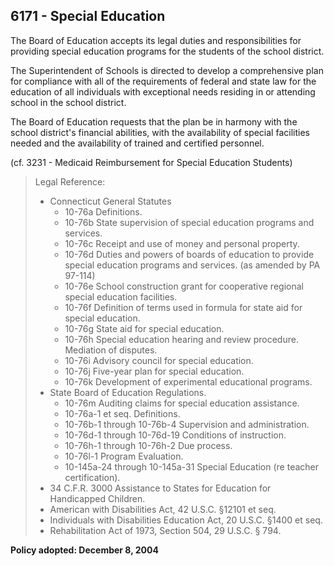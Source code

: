## 6171 - Special Education

The Board of Education accepts its legal duties and responsibilities for providing special education programs for the students of the school district.

The Superintendent of Schools is directed to develop a comprehensive plan for compliance with all of the requirements of federal and state law for the education of all individuals with exceptional needs residing in or attending school in the school district.

The Board of Education requests that the plan be in harmony with the school district's financial abilities, with the availability of special facilities needed and the availability of trained and certified personnel.

(cf. 3231 - Medicaid Reimbursement for Special Education Students)

> Legal Reference: 
> 
> * Connecticut General Statutes
>   * 10-76a Definitions.
>   * 10-76b State supervision of special education programs and services.
>   * 10-76c Receipt and use of money and personal property.
>   * 10-76d Duties and powers of boards of education to provide special education programs and services. (as amended by PA 97-114)
>   * 10-76e School construction grant for cooperative regional special education facilities.
>   * 10-76f Definition of terms used in formula for state aid for special education.
>   * 10-76g State aid for special education.
>   * 10-76h Special education hearing and review procedure. Mediation of disputes.
>   * 10-76i Advisory council for special education.
>   * 10-76j Five-year plan for special education.
>   * 10-76k Development of experimental educational programs.
> * State Board of Education Regulations.
>   * 10-76m Auditing claims for special education assistance.
>   * 10-76a-1 et seq. Definitions.
>   * 10-76b-1 through 10-76b-4 Supervision and administration.
>   * 10-76d-1 through 10-76d-19 Conditions of instruction.
>   * 10-76h-1 through 10-76h-2 Due process.
>   * 10-76l-1 Program Evaluation.
>   * 10-145a-24 through 10-145a-31 Special Education (re teacher certification).
> * 34 C.F.R. 3000 Assistance to States for Education for Handicapped Children.
> * American with Disabilities Act, 42 U.S.C. §12101 et seq.
> * Individuals with Disabilities Education Act, 20 U.S.C. §1400 et seq.
> * Rehabilitation Act of 1973, Section 504, 29 U.S.C. § 794.

**Policy adopted:  December 8, 2004**

